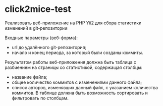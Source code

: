 # click2mice-test
 Реализовать веб-приложение на PHP Yii2 для сбора статистики изменений в git-репозитории
 
Входные параметры (веб-форма): 
- url до удалённого git-репозитория; 
- начало и конец периода, за который были созданы коммиты. 
 
Результатом работы веб-приложения должна быть таблица с разбиением на страницы со статистикой, содержащая столбцы: 
- название файла; 
- общее количество коммитов с изменениями данного файла; 
- список авторов, изменявших данный файл, с указанием количества коммитов. 
В таблице должна быть возможность сортировать и фильтровать по столбцам.
